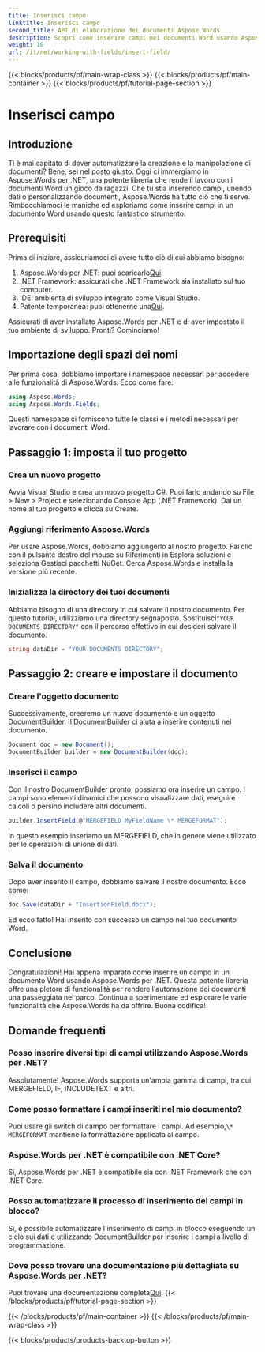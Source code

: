 ```yaml
---
title: Inserisci campo
linktitle: Inserisci campo
second_title: API di elaborazione dei documenti Aspose.Words
description: Scopri come inserire campi nei documenti Word usando Aspose.Words per .NET con la nostra guida dettagliata, passo dopo passo. Perfetto per l'automazione dei documenti.
weight: 10
url: /it/net/working-with-fields/insert-field/
---
```


{{< blocks/products/pf/main-wrap-class >}}
{{< blocks/products/pf/main-container >}}
{{< blocks/products/pf/tutorial-page-section >}}

# Inserisci campo

## Introduzione

Ti è mai capitato di dover automatizzare la creazione e la manipolazione di documenti? Bene, sei nel posto giusto. Oggi ci immergiamo in Aspose.Words per .NET, una potente libreria che rende il lavoro con i documenti Word un gioco da ragazzi. Che tu stia inserendo campi, unendo dati o personalizzando documenti, Aspose.Words ha tutto ciò che ti serve. Rimbocchiamoci le maniche ed esploriamo come inserire campi in un documento Word usando questo fantastico strumento.

## Prerequisiti

Prima di iniziare, assicuriamoci di avere tutto ciò di cui abbiamo bisogno:

1.  Aspose.Words per .NET: puoi scaricarlo[Qui](https://releases.aspose.com/words/net/).
2. .NET Framework: assicurati che .NET Framework sia installato sul tuo computer.
3. IDE: ambiente di sviluppo integrato come Visual Studio.
4.  Patente temporanea: puoi ottenerne una[Qui](https://purchase.aspose.com/temporary-license/).

Assicurati di aver installato Aspose.Words per .NET e di aver impostato il tuo ambiente di sviluppo. Pronti? Cominciamo!

## Importazione degli spazi dei nomi

Per prima cosa, dobbiamo importare i namespace necessari per accedere alle funzionalità di Aspose.Words. Ecco come fare:

```csharp
using Aspose.Words;
using Aspose.Words.Fields;
```

Questi namespace ci forniscono tutte le classi e i metodi necessari per lavorare con i documenti Word.

## Passaggio 1: imposta il tuo progetto

### Crea un nuovo progetto

Avvia Visual Studio e crea un nuovo progetto C#. Puoi farlo andando su File > New > Project e selezionando Console App (.NET Framework). Dai un nome al tuo progetto e clicca su Create.

### Aggiungi riferimento Aspose.Words

Per usare Aspose.Words, dobbiamo aggiungerlo al nostro progetto. Fai clic con il pulsante destro del mouse su Riferimenti in Esplora soluzioni e seleziona Gestisci pacchetti NuGet. Cerca Aspose.Words e installa la versione più recente.

### Inizializza la directory dei tuoi documenti

 Abbiamo bisogno di una directory in cui salvare il nostro documento. Per questo tutorial, utilizziamo una directory segnaposto. Sostituisci`"YOUR DOCUMENTS DIRECTORY"` con il percorso effettivo in cui desideri salvare il documento.

```csharp
string dataDir = "YOUR DOCUMENTS DIRECTORY";
```

## Passaggio 2: creare e impostare il documento

### Creare l'oggetto documento

Successivamente, creeremo un nuovo documento e un oggetto DocumentBuilder. Il DocumentBuilder ci aiuta a inserire contenuti nel documento.

```csharp
Document doc = new Document();
DocumentBuilder builder = new DocumentBuilder(doc);
```

### Inserisci il campo

Con il nostro DocumentBuilder pronto, possiamo ora inserire un campo. I campi sono elementi dinamici che possono visualizzare dati, eseguire calcoli o persino includere altri documenti.

```csharp
builder.InsertField(@"MERGEFIELD MyFieldName \* MERGEFORMAT");
```

In questo esempio inseriamo un MERGEFIELD, che in genere viene utilizzato per le operazioni di unione di dati.

### Salva il documento

Dopo aver inserito il campo, dobbiamo salvare il nostro documento. Ecco come:

```csharp
doc.Save(dataDir + "InsertionField.docx");
```

Ed ecco fatto! Hai inserito con successo un campo nel tuo documento Word.

## Conclusione

Congratulazioni! Hai appena imparato come inserire un campo in un documento Word usando Aspose.Words per .NET. Questa potente libreria offre una pletora di funzionalità per rendere l'automazione dei documenti una passeggiata nel parco. Continua a sperimentare ed esplorare le varie funzionalità che Aspose.Words ha da offrire. Buona codifica!

## Domande frequenti

### Posso inserire diversi tipi di campi utilizzando Aspose.Words per .NET?  
Assolutamente! Aspose.Words supporta un'ampia gamma di campi, tra cui MERGEFIELD, IF, INCLUDETEXT e altri.

### Come posso formattare i campi inseriti nel mio documento?  
 Puoi usare gli switch di campo per formattare i campi. Ad esempio,`\* MERGEFORMAT` mantiene la formattazione applicata al campo.

### Aspose.Words per .NET è compatibile con .NET Core?  
Sì, Aspose.Words per .NET è compatibile sia con .NET Framework che con .NET Core.

### Posso automatizzare il processo di inserimento dei campi in blocco?  
Sì, è possibile automatizzare l'inserimento di campi in blocco eseguendo un ciclo sui dati e utilizzando DocumentBuilder per inserire i campi a livello di programmazione.

### Dove posso trovare una documentazione più dettagliata su Aspose.Words per .NET?  
 Puoi trovare una documentazione completa[Qui](https://reference.aspose.com/words/net/).
{{< /blocks/products/pf/tutorial-page-section >}}

{{< /blocks/products/pf/main-container >}}
{{< /blocks/products/pf/main-wrap-class >}}

{{< blocks/products/products-backtop-button >}}
